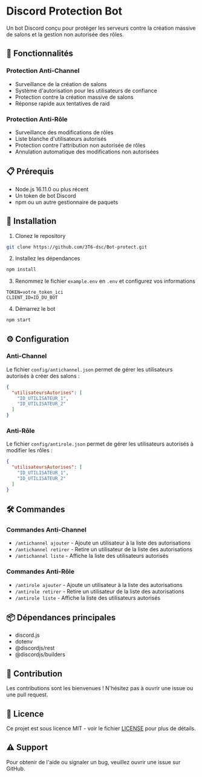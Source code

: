 # Discord Protection Bot

Un bot Discord conçu pour protéger les serveurs contre la création massive de salons et la gestion non autorisée des rôles.

## 🌟 Fonctionnalités

### Protection Anti-Channel
- Surveillance de la création de salons
- Système d'autorisation pour les utilisateurs de confiance
- Protection contre la création massive de salons
- Réponse rapide aux tentatives de raid

### Protection Anti-Rôle
- Surveillance des modifications de rôles
- Liste blanche d'utilisateurs autorisés
- Protection contre l'attribution non autorisée de rôles
- Annulation automatique des modifications non autorisées

## 📋 Prérequis

- Node.js 16.11.0 ou plus récent
- Un token de bot Discord
- npm ou un autre gestionnaire de paquets

## 🚀 Installation

1. Clonez le repository
```bash
git clone https://github.com/3T6-dsc/Bot-protect.git
```

2. Installez les dépendances
```bash
npm install
```

3. Renommez le fichier `example.env` en `.env` et configurez vos informations
```env
TOKEN=votre_token_ici
CLIENT_ID=ID_DU_BOT
```

4. Démarrez le bot
```bash
npm start
```

## ⚙️ Configuration

### Anti-Channel
Le fichier `config/antichannel.json` permet de gérer les utilisateurs autorisés à créer des salons :
```json
{
  "utilisateursAutorises": [
    "ID_UTILISATEUR_1",
    "ID_UTILISATEUR_2"
  ]
}
```

### Anti-Rôle
Le fichier `config/antirole.json` permet de gérer les utilisateurs autorisés à modifier les rôles :
```json
{
  "utilisateursAutorises": [
    "ID_UTILISATEUR_1",
    "ID_UTILISATEUR_2"
  ]
}
```

## 🛠️ Commandes

### Commandes Anti-Channel
- `/antichannel ajouter` - Ajoute un utilisateur à la liste des autorisations
- `/antichannel retirer` - Retire un utilisateur de la liste des autorisations
- `/antichannel liste` - Affiche la liste des utilisateurs autorisés

### Commandes Anti-Rôle
- `/antirole ajouter` - Ajoute un utilisateur à la liste des autorisations
- `/antirole retirer` - Retire un utilisateur de la liste des autorisations
- `/antirole liste` - Affiche la liste des utilisateurs autorisés

## 📦 Dépendances principales

- discord.js
- dotenv
- @discordjs/rest
- @discordjs/builders

## 🤝 Contribution

Les contributions sont les bienvenues ! N'hésitez pas à ouvrir une issue ou une pull request.

## 📜 Licence

Ce projet est sous licence MIT - voir le fichier [LICENSE](LICENSE) pour plus de détails.

## ⚠️ Support

Pour obtenir de l'aide ou signaler un bug, veuillez ouvrir une issue sur GitHub.

